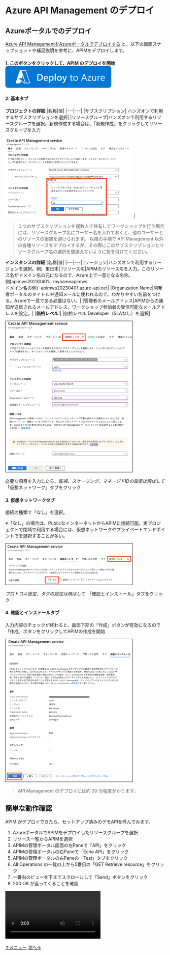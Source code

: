 # Azure API Management のデプロイ

## Azureポータルでのデプロイ

[Azure API ManagementをAzureポータルでデプロイする](https://learn.microsoft.com/ja-jp/azure/api-management/get-started-create-service-instance) と、以下の画面スナップショットや補足説明を参考に、APIMをデプロイします。


#### 1. このボタンをクリックして、APIM のデプロイを開始　<a href="https://portal.azure.com/#create/Microsoft.ApiManagement"><img src="./images/deploytoazurebutton.svg" /></a>　

#### 2. 基本タブ

__プロジェクトの詳細__
|名称|値|
|---|---|
|サブスクリプション| ハンズオンで利用するサブスクリプションを選択|
|リソースグループ|ハンズオンで利用するリソースグループを選択。新規作成する場合は、「新規作成」をクリックしてリソースグループを入力<br><br><img alt="リソースグループの新規作成" src="images/new-rg.png" width="400px"> |

> １つのサブスクリプションを複数人で共有してワークショップを行う場合には、リソースグループ名にユーザー名を入れておくと、他のユーザーとのリソースの衝突を避けられます。
以降の手順で API Management 以外の各種リソースをデプロイするが、その際にこのサブスクリプションとリソースグループ名の選択を間違えないように気を付けてください。

__インスタンスの詳細__
|名称|値|
|---|---|
|リージョン|ハンズオンで利用するリージョンを選択。例）東日本|
|リソース名|APIMのリソース名を入力。このリソース名がドメイン名の元になるので、Azure上で一意となる名称。<br>例)apimws20230401、mynameapimws<br>ドメイン名の例）apimws20230401.azure-api.net|
|Organization Name|開発者ポータルのタイトルや通知メールに使われるので、わかりやすい名前をつける。Azureで一意である必要はない。|
|管理者のメールアドレス|APIMからの通知が送信されるメールアドレス。ワークショップ参加者の受信可能なメールアドレスを設定。|
|**価格レベル**||
|価格レベル|Developer（SLAなし）を選択|


<img alt="基本" src="images/install-basic.png" width="400px" border=1>

必要な項目を入力したら、*監視、スケーリング、マネージドIDの設定は飛ばして* 「仮想ネットワーク」タブをクリック


#### 3. 仮想ネットワークタブ
接続の種類で「なし」を選択。

※「なし」の場合は、PublicなインターネットからAPIMに接続可能。実プロジェクトで閉域で利用する場合には、仮想ネットワークやプライベートエンドポイントでを選択することが多い。

<img alt="仮想ネットワーク" src="images/install-vnet.png" width="400px" border=1>

*プロトコル設定、タグの設定は飛ばして*　「確認とインストール」タブをクリック

#### 4. 確認とインストールタブ
入力内容のチェックが終わると、画面下部の「作成」ボタンが有効になるので「作成」ボタンをクリックしてAPIMの作成を開始


<img alt="確認とインストール" src="images/install-confirm.png" width="400px" border=1>

> API Management のデプロイには約 30 分程度かかります。

## 簡単な動作確認

APIM がデプロイできたら、セットアップ済みのデモAPIを呼んでみます。

1. AzureポータルでAPIMをデプロイしたリソースグループを選択
2. リソース一覧からAPIMを選択
3. APIMの管理ポータル画面の左Paneで「API」をクリック
4. APIMの管理ポータルの右Paneで「Echo API」をクリック
5. APIMの管理ポータルの右Paneの「Test」タブをクリック
6. All Operations の一覧の上から5番目の「GET Retrieve resource」をクリック
7. 一番右のビューを下までスクロールして「Send」ボタンをクリック
8. 200 OK が返ってくることを確認


<div><video controles src="https://user-images.githubusercontent.com/7894259/229988379-8db12a41-4ce5-4431-bbb0-89165c0a85da.mp4"></video></div>



<a href="readme.md">↑メニュー</a>
<a href="api-simple.md">次へ→</a>
